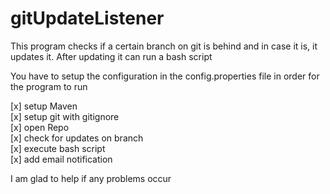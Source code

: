 # gitUpdateListener

This program checks if a certain branch on git is behind and in case it is, it updates it. 
After updating it can run a bash script

You have to setup the configuration in the config.properties file in order for the program to run

[x] setup Maven <br>
[x] setup git with gitignore <br>
[x] open Repo <br>
[x] check for updates on branch <br>
[x] execute bash script <br>
[x] add email notification <br>


I am glad to help if any problems occur